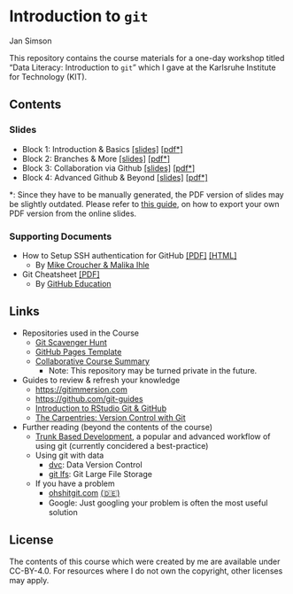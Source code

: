 Introduction to `git`
================
Jan Simson

This repository contains the course materials for a one-day workshop
titled “Data Literacy: Introduction to `git`” which I gave at the
Karlsruhe Institute for Technology (KIT).

## Contents

### Slides

- Block 1: Introduction & Basics [\[slides\]](output/block-1.html)
  [\[pdf\*\]](https://github.com/jansim/intro-to-git/releases/download/winter2022/intro-to-git_block-1.pdf)
- Block 2: Branches & More [\[slides\]](output/block-2.html)
  [\[pdf\*\]](https://github.com/jansim/intro-to-git/releases/download/winter2022/intro-to-git_block-2.pdf)
- Block 3: Collaboration via Github [\[slides\]](output/block-3.html)
  [\[pdf\*\]](https://github.com/jansim/intro-to-git/releases/download/winter2022/intro-to-git_block-3.pdf)
- Block 4: Advanced Github & Beyond [\[slides\]](output/block-4.html)
  [\[pdf\*\]](https://github.com/jansim/intro-to-git/releases/download/winter2022/intro-to-git_block-4.pdf)

\*: Since they have to be manually generated, the PDF version of slides
may be slightly outdated. Please refer to [this
guide](https://revealjs.com/pdf-export/), on how to export your own PDF
version from the online slides.

### Supporting Documents

- How to Setup SSH authentication for GitHub
  [\[PDF\]](output/resources/ssh/how-to-setup-github-ssh.pdf)
  [\[HTML\]](https://malikaihle.github.io/Introduction-RStudio-Git-GitHub/SSH.html)
  - By [Mike Croucher & Malika
    Ihle](https://github.com/MalikaIhle/Introduction-RStudio-Git-GitHub)
- Git Cheatsheet [\[PDF\]](resources/git-cheat-sheet-education.pdf)
  - By [GitHub Education](https://education.github.com/)

## Links

- Repositories used in the Course
  - [Git Scavenger
    Hunt](https://github.com/open-teaching/git-scavenger-hunt)
  - [GitHub Pages
    Template](https://github.com/open-teaching/gh-pages-template)
  - [Collaborative Course
    Summary](https://github.com/open-teaching/git-course-summary-ws22)
    - Note: This repository may be turned private in the future.
- Guides to review & refresh your knowledge
  - <https://gitimmersion.com>
  - <https://github.com/git-guides>
  - [Introduction to RStudio Git &
    GitHub](https://malikaihle.github.io/Introduction-RStudio-Git-GitHub/)
  - [The Carpentries: Version Control with
    Git](https://swcarpentry.github.io/git-novice/)
- Further reading (beyond the contents of the course)
  - [Trunk Based
    Development](https://www.atlassian.com/continuous-delivery/continuous-integration/trunk-based-development),
    a popular and advanced workflow of using git (currently concidered a
    best-practice)
  - Using git with data
    - [dvc](https://dvc.org/): Data Version Control
    - [git lfs](https://git-lfs.github.com/): Git Large File Storage
  - If you have a problem
    - [ohshitgit.com](https://ohshitgit.com/)
      [(🇩🇪)](https://ohshitgit.com/de)
    - Google: Just googling your problem is often the most useful
      solution

## License

The contents of this course which were created by me are available under
CC-BY-4.0. For resources where I do not own the copyright, other
licenses may apply.
